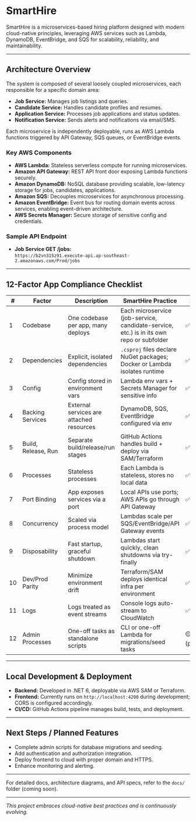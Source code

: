 # SmartHire

SmartHire is a microservices-based hiring platform designed with modern cloud-native principles, leveraging AWS services such as Lambda, DynamoDB, EventBridge, and SQS for scalability, reliability, and maintainability.

---

## Architecture Overview

The system is composed of several loosely coupled microservices, each responsible for a specific domain area:

- **Job Service:** Manages job listings and queries.
- **Candidate Service:** Handles candidate profiles and resumes.
- **Application Service:** Processes job applications and status updates.
- **Notification Service:** Sends alerts and notifications via email/SMS.

Each microservice is independently deployable, runs as AWS Lambda functions triggered by API Gateway, SQS queues, or EventBridge events.

### Key AWS Components

- **AWS Lambda:** Stateless serverless compute for running microservices.
- **Amazon API Gateway:** REST API front door exposing Lambda functions securely.
- **Amazon DynamoDB:** NoSQL database providing scalable, low-latency storage for jobs, candidates, applications.
- **Amazon SQS:** Decouples microservices for asynchronous processing.
- **Amazon EventBridge:** Event bus for routing domain events across services, enabling event-driven architecture.
- **AWS Secrets Manager:** Secure storage of sensitive config and credentials.

### Sample API Endpoint

- **Job Service GET /jobs:**  
  `https://b2vn315z91.execute-api.ap-southeast-2.amazonaws.com/Prod/jobs`

---

## 12-Factor App Compliance Checklist

| #  | Factor           | Description                             | SmartHire Practice                                         | Status    |
| ---|------------------|------------------------------------- |-----------------------------------------------------------|-----------|
| 1  | Codebase         | One codebase per app, many deploys   | Each microservice (job-service, candidate-service, etc.) is in its own repo or subfolder | ✅         |
| 2  | Dependencies     | Explicit, isolated dependencies      | `.csproj` files declare NuGet packages; Docker or Lambda isolates runtime | ✅         |
| 3  | Config           | Config stored in environment vars    | Lambda env vars + Secrets Manager for sensitive info       | ✅         |
| 4  | Backing Services | External services are attached resources | DynamoDB, SQS, EventBridge configured via env              | ✅         |
| 5  | Build, Release, Run | Separate build/release/run stages  | GitHub Actions handles build + deploy via SAM/Terraform   | ✅         |
| 6  | Processes        | Stateless processes                  | Each Lambda is stateless, stores no local data             | ✅         |
| 7  | Port Binding     | App exposes services via a port      | Local APIs use ports; AWS APIs go through API Gateway      | ✅         |
| 8  | Concurrency      | Scaled via process model             | Lambdas scale per SQS/EventBridge/API Gateway events       | ✅         |
| 9  | Disposability    | Fast startup, graceful shutdown      | Lambdas start quickly, clean shutdowns via try-finally     | ✅         |
| 10 | Dev/Prod Parity | Minimize environment drift            | Terraform/SAM deploys identical infra per environment      | ✅         |
| 11 | Logs            | Logs treated as event streams         | Console logs auto-stream to CloudWatch                      | ✅         |
| 12 | Admin Processes | One-off tasks as standalone scripts   | CLI or one-off Lambda for migrations/seed tasks            | 🟡 (planned) |

---

## Local Development & Deployment

- **Backend:** Developed in .NET 6, deployable via AWS SAM or Terraform.
- **Frontend:** Currently runs on `http://localhost:4200` during development; CORS is configured accordingly.
- **CI/CD:** GitHub Actions pipeline manages build, tests, and deployment.

---

## Next Steps / Planned Features

- Complete admin scripts for database migrations and seeding.
- Add authentication and authorization integration.
- Deploy frontend to cloud with proper domain and HTTPS.
- Enhance monitoring and alerting.

---

For detailed docs, architecture diagrams, and API specs, refer to the `docs/` folder (coming soon).

---

*This project embraces cloud-native best practices and is continuously evolving.*

